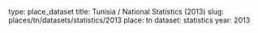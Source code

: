 type: place_dataset
title: Tunisia / National Statistics (2013)
slug: places/tn/datasets/statistics/2013
place: tn
dataset: statistics
year: 2013

